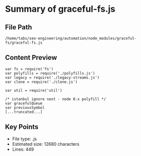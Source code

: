 # Summary of graceful-fs.js
  
## File Path
`/home/tabs/seo-engineering/automation/node_modules/graceful-fs/graceful-fs.js`

## Content Preview
```
var fs = require('fs')
var polyfills = require('./polyfills.js')
var legacy = require('./legacy-streams.js')
var clone = require('./clone.js')

var util = require('util')

/* istanbul ignore next - node 0.x polyfill */
var gracefulQueue
var previousSymbol
[...truncated...]
```

## Key Points
- File type: .js
- Estimated size: 12680 characters
- Lines: 449
